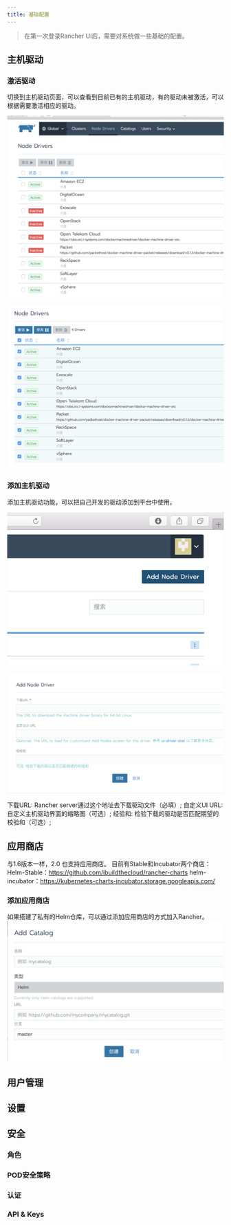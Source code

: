 ```yaml
---
title: 基础配置
---
```


> 在第一次登录Rancher UI后，需要对系统做一些基础的配置。

##  主机驱动

### 激活驱动

切换到主机驱动页面，可以查看到目前已有的主机驱动，有的驱动未被激活，可以根据需要激活相应的驱动。

![mage-20180323124639](Configuration.assets/image-201803231246394.png)

![mage-20180323124845](Configuration.assets/image-201803231248451.png)

### 添加主机驱动

添加主机驱动功能，可以把自己开发的驱动添加到平台中使用。

![mage-20180323125453](Configuration.assets/image-201803231254532.png)

![mage-20180323125549](Configuration.assets/image-201803231255492.png)

下载URL: Rancher server通过这个地址去下载驱动文件（必填）;
自定义UI URL: 自定义主机驱动界面的缩略图（可选）;
经验和: 检验下载的驱动是否匹配期望的校验和（可选）;

##  应用商店

与1.6版本一样，2.0 也支持应用商店。
目前有Stable和Incubator两个商店：
Helm-Stable：https://github.com/ibuildthecloud/rancher-charts
helm-incubator：https://kubernetes-charts-incubator.storage.googleapis.com/

### 添加应用商店

如果搭建了私有的Helm仓库，可以通过添加应用商店的方式加入Rancher。
![mage-20180323150242](Configuration.assets/image-201803231502428.png)

## 用户管理



## 设置

## 安全

### 角色

### POD安全策略

### 认证

### API & Keys
